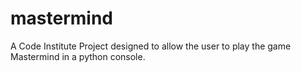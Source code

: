 # mastermind
A Code Institute Project designed to allow the user to play the game Mastermind in a python console.
